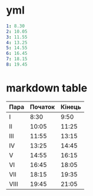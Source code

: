 # yml
```yml
1: 8.30
2: 10.05
3: 11.55
4: 13.25
5: 14.55
6: 16.45
7: 18.15
8: 19.45
```
# markdown table
| Пара | Початок | Кінець |
| ---- | ------- | ------ |
| I    | 8:30    | 9:50   |
| II   | 10:05   | 11:25  |
| III  | 11:55   | 13:15  |
| IV   | 13:25   | 14:45  |
| V    | 14:55   | 16:15  |
| VI   | 16:45   | 18:05  |
| VII  | 18:15   | 19:35  |
| VIII | 19:45   | 21:05  |